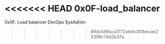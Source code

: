 <<<<<<< HEAD
0x0F-load_balancer
=======
0x0F. Load balancer
DevOps
SysAdmin
>>>>>>> 6fbb3d6bca3172abeb381becae25398c74d2b37a
